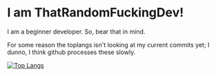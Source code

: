 # I am ThatRandomFuckingDev!

I am a beginner developer. So, bear that in mind.

For some reason the toplangs isn't looking at my current commits yet; I dunno, I think github processes these slowly.

[![Top Langs](https://github-readme-stats.vercel.app/api/top-langs/?username=ThatRandomFuckingDev&layout=pie)](https://github.com/ThatRandomFuckingDev/github-readme-stats)
